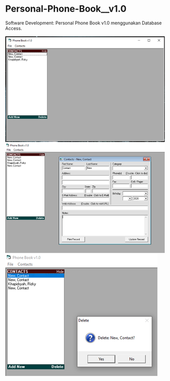 # Personal-Phone-Book__v1.0
Software Development: Personal Phone Book v1.0 menggunakan Database Access.<br><br>
<img src="https://github.com/RizkyKhapidsyah/Personal-Phone-Book__v1.0/blob/master/Results/001.PNG"><br>
<img src="https://github.com/RizkyKhapidsyah/Personal-Phone-Book__v1.0/blob/master/Results/002.PNG"><br>
<img src="https://github.com/RizkyKhapidsyah/Personal-Phone-Book__v1.0/blob/master/Results/003.PNG">
